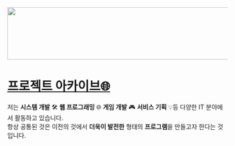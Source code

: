 

<a href="https://www.gitanimals.org/en_US?utm_medium=image&utm_source=Hwanji2&utm_content=line">
  <img
    src="https://render.gitanimals.org/lines/Hwanji2"
    width="600"
    height="120"
  />
</a>
  

# [프로젝트 아카이브🌐](https://hwanji2.github.io/site/)

저는 **시스템 개발** 🛠️ **웹 프로그래밍** 🌐 **게임 개발** 🎮
**서비스 기획** 💡등 다양한 IT 분야에서 활동하고 있습니다.<br>항상 공통된 것은
이전의 것에서 **더욱이 발전한** 형태의 **프로그램**을 만들고자 한다는 것입니다.


